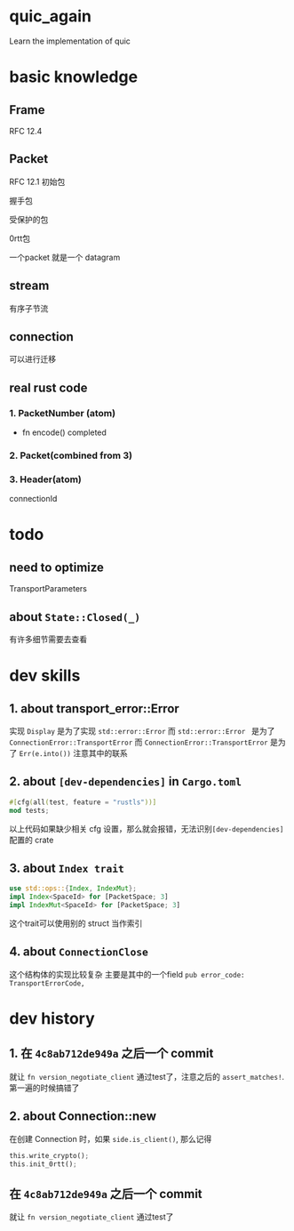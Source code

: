 # quic_again
Learn the implementation of quic

# basic knowledge
## Frame
RFC 12.4

## Packet
RFC 12.1
初始包

握手包

受保护的包

0rtt包

一个packet 就是一个 datagram

## stream
有序子节流

## connection
可以进行迁移


## real rust code
### 1. PacketNumber (atom)
- fn encode() completed

### 2. Packet(combined from 3)

### 3. Header(atom)

connectionId

# todo
## need to optimize
TransportParameters

## about `State::Closed(_)`
有许多细节需要去查看

# dev skills
## 1. about transport_error::Error
实现 `Display` 是为了实现 `std::error::Error`
而 `std::error::Error ` 是为了 `ConnectionError::TransportError`
而 `ConnectionError::TransportError` 是为了 `Err(e.into())`
注意其中的联系

## 2. about `[dev-dependencies]` in `Cargo.toml`
```Rust
#[cfg(all(test, feature = "rustls"))]
mod tests;
```
以上代码如果缺少相关 cfg 设置，那么就会报错，无法识别`[dev-dependencies]` 配置的 crate

## 3. about `Index trait`
```Rust
use std::ops::{Index, IndexMut};
impl Index<SpaceId> for [PacketSpace; 3]
impl IndexMut<SpaceId> for [PacketSpace; 3]
```
这个trait可以使用别的 struct 当作索引

## 4. about `ConnectionClose`
这个结构体的实现比较复杂
主要是其中的一个field `pub error_code: TransportErrorCode,`

# dev history
## 1. 在 `4c8ab712de949a` 之后一个 commit
就让 `fn version_negotiate_client` 通过test了，注意之后的 `assert_matches!`.
第一遍的时候搞错了

## 2. about Connection::new
在创建 Connection 时，如果 `side.is_client()`, 那么记得
```Rust
this.write_crypto();
this.init_0rtt();
```
## 在 `4c8ab712de949a` 之后一个 commit
就让 `fn version_negotiate_client` 通过test了
